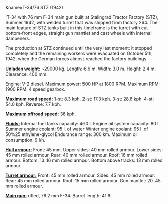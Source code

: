 &name=T-34/76 STZ (1942)

'T-34 with 76 mm F-34 main gun built at Stalingrad Tractor Factory (STZ), Summer 1942, with welded turret that was shipped from factory 264. The main feature of STZ tanks built in this timeframe is the turret with cut bottom-front edges, straight gun mantlet and cast wheels with internal dampeners.

The production at STZ continued until the very last moment: it stopped completely and the remaining workers were evacuated on October 5th, 1942, when the German forces almost reached the factory buildings.

<b><u>Unladen weight:</u></b> ~29000 kg.
Length: 6.6 m.
Width: 3.0 m.
Height: 2.4 m.
Clearance: 400 mm.

Engine: V-2 diesel.
Maximum power: 500 HP at 1800 RPM.
Maximum RPM: 1900 RPM.
4 speed gearbox.

<b><u>Maximum road speed:</u></b>
1-st: 8.3 kph.
2-st: 17.3 kph.
3-st: 28.6 kph.
4-st: 54.0 kph.
Reverse: 7.7 kph.

<b><u>Maximum offroad speed:</u></b> 36 kph.

<b><u>Fluids:</u></b>
Internal fuel tanks capacity: 460 l.
Engine oil system capacity: 80 l.
Summer engine coolant: 95 l. of water
Winter engine coolant: 95 l. of 50%25 ethylene-glycol
Endurance range: 300 km.
Maximum oil consumption: 9 l/h.

<b><u>Hull armour:</u></b>
Front: 45 mm.
Upper sides: 40 mm rolled armour.
Lower sides: 45 mm rolled armour.
Rear: 40 mm rolled armour.
Roof: 16 mm rolled armour.
Bottom: 13..16 mm rolled armour.
Bottom above tracks: 13 mm rolled armour.

<b><u>Turret armour:</u></b>
Front: 45 mm rolled armour.
Sides: 45 mm rolled armour.
Rear: 45 mm rolled armour.
Roof: 15 mm rolled armour.
Gun mantlet: 20..45 mm rolled armour.

<b><u>Main gun:</u></b> rifled, 76.2 mm F-34.
Barrel length: 41.6.
